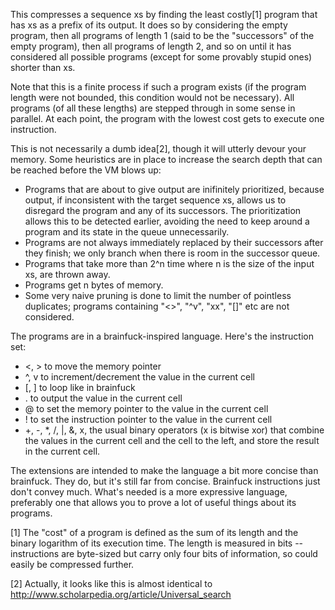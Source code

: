 This compresses a sequence xs by finding the least costly[1] program that has xs as a prefix of its output.  It does so by considering the empty program, then all programs of length 1 (said to be the "successors" of the empty program), then all programs of length 2, and so on until it has considered all possible programs (except for some provably stupid ones) shorter than xs.

Note that this is a finite process if such a program exists (if the program length were not bounded, this condition would not be necessary).  All programs (of all these lengths) are stepped through in some sense in parallel.  At each point, the program with the lowest cost gets to execute one instruction.

This is not necessarily a dumb idea[2], though it will utterly devour your memory.  Some heuristics are in place to increase the search depth that can be reached before the VM blows up:

* Programs that are about to give output are inifinitely prioritized, because output, if inconsistent with the target sequence xs, allows us to disregard the program and any of its successors.  The prioritization allows this to be detected earlier, avoiding the need to keep around a program and its state in the queue unnecessarily.
* Programs are not always immediately replaced by their successors after they finish; we only branch when there is room in the successor queue.
* Programs that take more than 2^n time where n is the size of the input xs, are thrown away.
* Programs get n bytes of memory.
* Some very naive pruning is done to limit the number of pointless duplicates; programs containing "<>", "^v", "xx", "[]" etc are not considered.

The programs are in a brainfuck-inspired language.  Here's the instruction set:

* <, > to move the memory pointer
* ^, v to increment/decrement the value in the current cell
* [, ] to loop like in brainfuck
* . to output the value in the current cell
* @ to set the memory pointer to the value in the current cell
* ! to set the instruction pointer to the value in the current cell
* +, -, *, /, |, &, x, the usual binary operators (x is bitwise xor) that combine the values in the current cell and the cell to the left, and store the result in the current cell.

The extensions are intended to make the language a bit more concise than brainfuck.  They do, but it's still far from concise.  Brainfuck instructions just don't convey much.  What's needed is a more expressive language, preferably one that allows you to prove a lot of useful things about its programs.

[1] The "cost" of a program is defined as the sum of its length and the binary logarithm of its execution time.  The length is measured in bits -- instructions are byte-sized but carry only four bits of information, so could easily be compressed further.

[2] Actually, it looks like this is almost identical to http://www.scholarpedia.org/article/Universal_search
